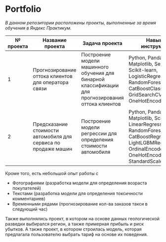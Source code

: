 # Portfolio
*В данном репозитории расположены проекты, выполненные за время обучения в Яндекс Практикум.*

|№ проекта|Название проекта|Задача проекта|Навыки и инструменты|Алгоритм
|--|--|--|--|--|
|1|Прогнозирование оттока клиентов для оператора связи|Построение модели машинного обучения для бинарной классификации для прогнозирования оттока клиентов|Python, Pandas, NumPy, Matplotlib, Seaborn, Scikit-learn, LogisticRegression, RandomForestClassifier, CatBoostClassifier, GridSearchCV, OneHotEncoder|Бинарная классификация|
|2|Предсказание стоимости автомобиля для сервиса по продаже машин|Построение модели регрессии для определения стоимости автомобиля|Python, Pandas, NumPy, Matplotlib, Scikit-learn, LinearRegression, RandomForestRegressor, CatBoostRegressor, LightLGBMRegressor, OrdinalEncoder, OneHotEncoder, StandardScaler|Регрессия|

Кроме того, есть небольшой опыт работы с 
- Фотографиями (разработка модели для определения возраста покупателей)
- Текстами (разработка модели для определения токсичности комментариев)
- Временными рядами (прогнозирование кол-ва заказов такси в следующий час)

Также выполнялись проект, в котором на основе данных геологической разведки выбирался регион, а также примерная прибыль и риск убытков. А также проект, в котором строилась модель, которая предлагала пользователю выбрать тариф на основе их поведения.
